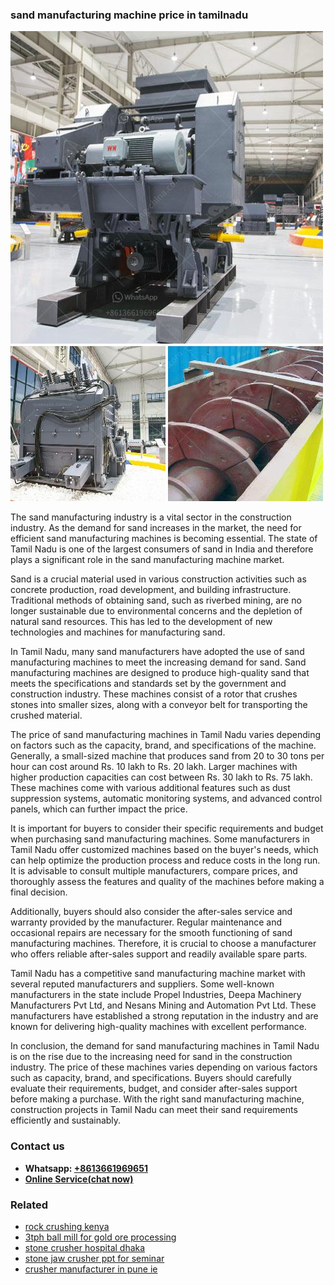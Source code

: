 <h3>sand manufacturing machine price in tamilnadu</h3><img src='1702950432.jpg' alt=''><p>The sand manufacturing industry is a vital sector in the construction industry. As the demand for sand increases in the market, the need for efficient sand manufacturing machines is becoming essential. The state of Tamil Nadu is one of the largest consumers of sand in India and therefore plays a significant role in the sand manufacturing machine market.</p><p>Sand is a crucial material used in various construction activities such as concrete production, road development, and building infrastructure. Traditional methods of obtaining sand, such as riverbed mining, are no longer sustainable due to environmental concerns and the depletion of natural sand resources. This has led to the development of new technologies and machines for manufacturing sand.</p><p>In Tamil Nadu, many sand manufacturers have adopted the use of sand manufacturing machines to meet the increasing demand for sand. Sand manufacturing machines are designed to produce high-quality sand that meets the specifications and standards set by the government and construction industry. These machines consist of a rotor that crushes stones into smaller sizes, along with a conveyor belt for transporting the crushed material.</p><p>The price of sand manufacturing machines in Tamil Nadu varies depending on factors such as the capacity, brand, and specifications of the machine. Generally, a small-sized machine that produces sand from 20 to 30 tons per hour can cost around Rs. 10 lakh to Rs. 20 lakh. Larger machines with higher production capacities can cost between Rs. 30 lakh to Rs. 75 lakh. These machines come with various additional features such as dust suppression systems, automatic monitoring systems, and advanced control panels, which can further impact the price.</p><p>It is important for buyers to consider their specific requirements and budget when purchasing sand manufacturing machines. Some manufacturers in Tamil Nadu offer customized machines based on the buyer's needs, which can help optimize the production process and reduce costs in the long run. It is advisable to consult multiple manufacturers, compare prices, and thoroughly assess the features and quality of the machines before making a final decision.</p><p>Additionally, buyers should also consider the after-sales service and warranty provided by the manufacturer. Regular maintenance and occasional repairs are necessary for the smooth functioning of sand manufacturing machines. Therefore, it is crucial to choose a manufacturer who offers reliable after-sales support and readily available spare parts.</p><p>Tamil Nadu has a competitive sand manufacturing machine market with several reputed manufacturers and suppliers. Some well-known manufacturers in the state include Propel Industries, Deepa Machinery Manufacturers Pvt Ltd, and Nesans Mining and Automation Pvt Ltd. These manufacturers have established a strong reputation in the industry and are known for delivering high-quality machines with excellent performance.</p><p>In conclusion, the demand for sand manufacturing machines in Tamil Nadu is on the rise due to the increasing need for sand in the construction industry. The price of these machines varies depending on various factors such as capacity, brand, and specifications. Buyers should carefully evaluate their requirements, budget, and consider after-sales support before making a purchase. With the right sand manufacturing machine, construction projects in Tamil Nadu can meet their sand requirements efficiently and sustainably.</p><h3>Contact us</h3><ul><li><strong>Whatsapp:&nbsp;<a href="https://wa.me/8613661969651">+8613661969651</a></strong></li><li><a href="https://swt.shibang-china.com/?git&amp;zhl&amp;sand manufacturing machine price in tamilnadu"><strong>Online Service(chat now)</strong></a></li></ul><h3>Related</h3><ul><li><a href='rock crushing kenya.md'>rock crushing kenya</a></li><li><a href='3tph ball mill for gold ore processing.md'>3tph ball mill for gold ore processing</a></li><li><a href='stone crusher hospital dhaka.md'>stone crusher hospital dhaka</a></li><li><a href='stone jaw crusher ppt for seminar.md'>stone jaw crusher ppt for seminar</a></li><li><a href='crusher manufacturer in pune ie.md'>crusher manufacturer in pune ie</a></li></ul>